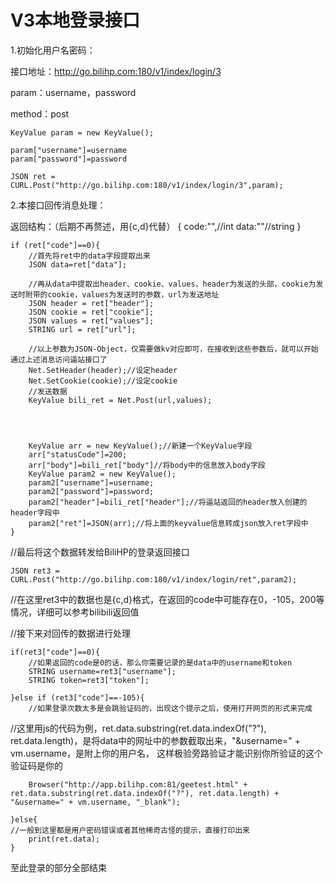 # V3本地登录接口


1.初始化用户名密码：

接口地址：http://go.bilihp.com:180/v1/index/login/3

param：username，password

method：post

    KeyValue param = new KeyValue();
    
    param["username"]=username
    param["password"]=password

    JSON ret = CURL.Post("http://go.bilihp.com:180/v1/index/login/3",param);




2.本接口回传消息处理：

返回结构：（后期不再赘述，用{c,d}代替）
{
    code:"",//int
    data:""//string
}


    if (ret["code"]==0){
        //首先将ret中的data字段提取出来
        JSON data=ret["data"];
        
        //再从data中提取出header、cookie、values，header为发送的头部，cookie为发送时附带的cookie，values为发送时的参数，url为发送地址
        JSON header = ret["header"];
        JSON cookie = ret["cookie"];
        JSON values = ret["values"];
        STRING url = ret["url"];
        
        //以上参数为JSON-Object，仅需要做kv对应即可，在接收到这些参数后，就可以开始通过上述消息访问逼站接口了
        Net.SetHeader(header);//设定header
        Net.SetCookie(cookie);//设定cookie
        //发送数据
        KeyValue bili_ret = Net.Post(url,values);
        
        
        
        
        KeyValue arr = new KeyValue();//新建一个KeyValue字段
        arr["statusCode"]=200;
        arr["body"]=bili_ret["body"]//将body中的信息放入body字段
        KeyValue param2 = new KeyValue();
        param2["username"]=username;
        param2["password"]=password;
        param2["header"]=bili_ret["header"];//将逼站返回的header放入创建的header字段中
        param2["ret"]=JSON(arr);//将上面的keyvalue信息转成json放入ret字段中
    }




//最后将这个数据转发给BiliHP的登录返回接口

    JSON ret3 = CURL.Post("http://go.bilihp.com:180/v1/index/login/ret",param2);


//在这里ret3中的数据也是{c,d}格式，在返回的code中可能存在0，-105，200等情况，详细可以参考bilibili返回值

//接下来对回传的数据进行处理



    if(ret3["code"]==0){
        //如果返回的code是0的话，那么你需要记录的是data中的username和token
        STRING username=ret3["username"];
        STRING token=ret3["token"];
        
    }else if (ret3["code"]==-105){
        //如果登录次数太多是会跳验证码的，出现这个提示之后，使用打开网页的形式来完成
   //这里用js的代码为例，ret.data.substring(ret.data.indexOf("?"), ret.data.length)，是将data中的网址中的参数截取出来，"&username=" + vm.username，是附上你的用户名，
        这样极验旁路验证才能识别你所验证的这个验证码是你的
        
        Browser("http://app.bilihp.com:81/geetest.html" + ret.data.substring(ret.data.indexOf("?"), ret.data.length) + "&username=" + vm.username, "_blank");
   
    }else{
    //一般到这里都是用户密码错误或者其他稀奇古怪的提示，直接打印出来
        print(ret.data);
    }



至此登录的部分全部结束